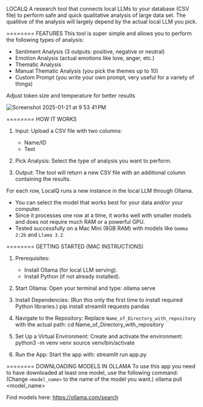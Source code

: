 LOCALQ
A research tool that connects local LLMs to your database (CSV file) to perform safe and quick qualitative analysis of large data set. The qualitive of the analysis will largely depend by the actual local LLM you pick.

======== FEATURES
This tool is super simple and allows you to perform the following types of analysis:
- Sentiment Analysis (3 outputs: positive, negative or neutral)
- Emotion Analysis (actual emotions like love, anger, etc.)
- Thematic Analysis
- Manual Thematic Analysis (you pick the themes up to 10)
- Custom Prompt (you write your own prompt, very useful for a variety of things)

Adjust token size and temperature for better results

![Screenshot 2025-01-21 at 9 53 41 PM](https://github.com/user-attachments/assets/c14f9d44-0271-4cd6-b94a-c788132ef58b)



======== HOW IT WORKS
1. Input:
   Upload a CSV file with two columns:
   - Name/ID
   - Text

2. Pick Analysis:
   Select the type of analysis you want to perform.

3. Output:
   The tool will return a new CSV file with an additional column containing the results.

For each row, LocalQ runs a new instance in the local LLM through Ollama.  
- You can select the model that works best for your data and/or your computer.  
- Since it processes one row at a time, it works well with smaller models and does not require much RAM or a powerful GPU.  
- Tested successfully on a Mac Mini (8GB RAM) with models like `Gemma 2:2b` and `Llama 3.2`.

======== GETTING STARTED
(MAC INSTRUCTIONS)

1. Prerequisites:
   - Install Ollama (for local LLM serving).
   - Install Python (if not already installed).

2. Start Ollama:
   Open your terminal and type:
ollama serve

3. Install Dependencies:
(Run this only the first time to install required Python libraries.)
pip install streamlit requests pandas

4. Navigate to the Repository:
Replace `Name_of_Directory_with_repository` with the actual path:
cd Name_of_Directory_with_repository

5. Set Up a Virtual Environment:
Create and activate the environment:
python3 -m venv venv source venv/bin/activate

6. Run the App:
Start the app with:
streamlit run app.py

======== DOWNLOADING MODELS IN OLLAMA
To use this app you need to have downloaded at least one model, use the following command:  
(Change `<model_name>` to the name of the model you want.)
ollama pull <model_name>

Find models here: https://ollama.com/search
